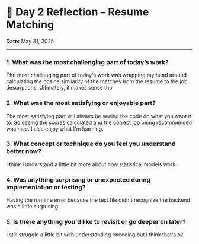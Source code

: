 # 📘 Day 2 Reflection – Resume Matching

**Date:** May 31, 2025

---

### 1. What was the most challenging part of today’s work?

The most challenging part of today's work was wrapping my head around calculating the cosine similarity of the matches from the resume to the job descriptions. Ultimately, it makes sense tho.

### 2. What was the most satisfying or enjoyable part?

The most satisfying part will always be seeing the code do what you want it to. So seeing the scores calculated and the correct job being recommended was nice. I also enjoy what I'm learning.

### 3. What concept or technique do you feel you understand better now?

I think I understand a little bit more about how statistical models work.

### 4. Was anything surprising or unexpected during implementation or testing?

Having the runtime error because the test file didn't recognize the backend was a little surprising.

### 5. Is there anything you'd like to revisit or go deeper on later?

I still struggle a little bit with understanding encoding but I think that's ok.
